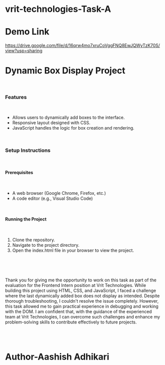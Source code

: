 # vrit-technologies-Task-A
# Demo Link
https://drive.google.com/file/d/16qrw4mo7xruCoVggFNQ8EwJQWyTzK70S/view?usp=sharing
<br>
<h1>Dynamic Box Display Project</h1>
<br>
<h3>Features</h3>
<br>
<ul>
  <li>Allows users to dynamically add boxes to the interface.</li>
  <li>Responsive layout designed with CSS.</li>
  <li>JavaScript handles the logic for box creation and rendering.</li>
</ul>
<br>
<h3>Setup Instructions</h3>
<br>
<h4>Prerequisites</h4>
<br>
<ul>
  <li>A web browser (Google Chrome, Firefox, etc.)</li>
  <li>A code editor (e.g., Visual Studio Code)</li>
</ul>
<br>
<h4>Running the Project</h4>
<br>
<ol>
  <li>Clone the repository.</li>
  <li>Navigate to the project directory.</li>
  <li>Open the index.html file in your browser to view the project.</li>
</ol>
<br>
<br>
<br>
<p>Thank you for giving me the opportunity to work on this task as part of the evaluation for the Frontend Intern position at Vrit Technologies. While building this project using HTML, CSS, and JavaScript, I faced a challenge where the last dynamically added box does not display as intended. Despite thorough troubleshooting, I couldn't resolve the issue completely. However, this task allowed me to gain practical experience in debugging and working with the DOM. I am confident that, with the guidance of the experienced team at Vrit Technologies, I can overcome such challenges and enhance my problem-solving skills to contribute effectively to future projects.</p>
<br>
<br>
<h1>Author-Aashish Adhikari</h1>
